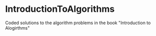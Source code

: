 # IntroductionToAlgorithms

Coded solutions to the algorithm problems in the book "Introduction to Alogirthms" 

